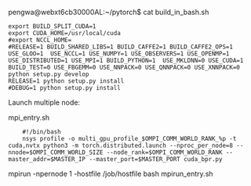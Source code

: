 pengwa@webxt6cb30000AL:~/pytorch$ cat build_in_bash.sh

    export BUILD_SPLIT_CUDA=1
    export CUDA_HOME=/usr/local/cuda
    #export NCCL_HOME=
    #RELEASE=1 BUILD_SHARED_LIBS=1 BUILD_CAFFE2=1 BUILD_CAFFE2_OPS=1  USE_GLOO=1  USE_NCCL=1 USE_NUMPY=1 USE_OBSERVERS=1 USE_OPENMP=1 USE_DISTRIBUTED=1 USE_MPI=1 BUILD_PYTHON=1  USE_MKLDNN=0 USE_CUDA=1 BUILD_TEST=0 USE_FBGEMM=0 USE_NNPACK=0 USE_QNNPACK=0 USE_XNNPACK=0 python setup.py develop
    RELEASE=1 python setup.py install
    #DEBUG=1 python setup.py install


Launch multiple node:

mpi_entry.sh

        #!/bin/bash
        nsys profile -o multi_gpu_profile_$OMPI_COMM_WORLD_RANK_%p -t cuda,nvtx python3 -m torch.distributed.launch --nproc_per_node=8 --nnode=$OMPI_COMM_WORLD_SIZE --node_rank=$OMPI_COMM_WORLD_RANK --master_addr=$MASTER_IP --master_port=$MASTER_PORT cuda_bpr.py

mpirun -npernode 1 -hostfile /job/hostfile bash mpirun_entry.sh
